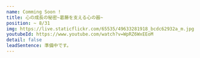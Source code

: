 ```yaml
---
name: Comming Soon !
title: 心の成長の秘密~葛藤を支える心の器~
position: ~ 8/31
img: https://live.staticflickr.com/65535/49633281918_bcdc62932a_m.jpg
youtubeId: https://www.youtube.com/watch?v=WpRZ6WxEEoM
detail: false
leadSentence: 準備中です。
---
```

